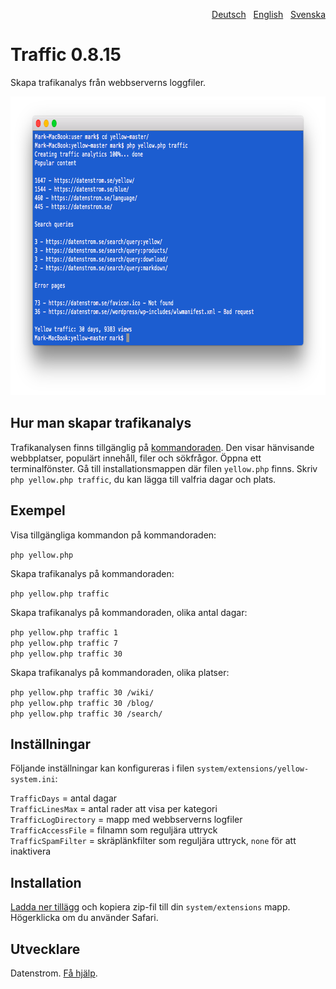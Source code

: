 <p align="right"><a href="README-de.md">Deutsch</a> &nbsp; <a href="README.md">English</a> &nbsp; <a href="README-sv.md">Svenska</a></p>

# Traffic 0.8.15

Skapa trafikanalys från webbserverns loggfiler.

<p align="center"><img src="traffic-screenshot.png?raw=true" width="794" height="478" alt="Skärmdump"></p>

## Hur man skapar trafikanalys

Trafikanalysen finns tillgänglig på [kommandoraden](https://github.com/datenstrom/yellow-extensions/tree/master/source/command/README-sv.md). Den visar hänvisande webbplatser, populärt innehåll, filer och sökfrågor. Öppna ett terminalfönster. Gå till installationsmappen där filen `yellow.php` finns. Skriv `php yellow.php traffic`, du kan lägga till valfria dagar och plats. 

## Exempel

Visa tillgängliga kommandon på kommandoraden:

`php yellow.php`

Skapa trafikanalys på kommandoraden:

`php yellow.php traffic`  

Skapa trafikanalys på kommandoraden, olika antal dagar:

`php yellow.php traffic 1`  
`php yellow.php traffic 7`  
`php yellow.php traffic 30`  

Skapa trafikanalys på kommandoraden, olika platser:

`php yellow.php traffic 30 /wiki/`  
`php yellow.php traffic 30 /blog/`  
`php yellow.php traffic 30 /search/`  

## Inställningar

Följande inställningar kan konfigureras i filen `system/extensions/yellow-system.ini`:

`TrafficDays` = antal dagar  
`TrafficLinesMax` = antal rader att visa per kategori  
`TrafficLogDirectory` = mapp med webbserverns logfiler  
`TrafficAccessFile` = filnamn som reguljära uttryck  
`TrafficSpamFilter` = skräplänkfilter som reguljära uttryck, `none` för att inaktivera  

## Installation

[Ladda ner tillägg](https://github.com/datenstrom/yellow-extensions/raw/master/zip/traffic.zip) och kopiera zip-fil till din `system/extensions` mapp. Högerklicka om du använder Safari.

## Utvecklare

Datenstrom. [Få hjälp](https://datenstrom.se/sv/yellow/help/).
